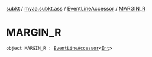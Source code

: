 [subkt](../../index.md) / [myaa.subkt.ass](../index.md) / [EventLineAccessor](index.md) / [MARGIN_R](./-m-a-r-g-i-n_-r.md)

# MARGIN_R

`object MARGIN_R : `[`EventLineAccessor`](index.md)`<`[`Int`](https://kotlinlang.org/api/latest/jvm/stdlib/kotlin/-int/index.html)`>`